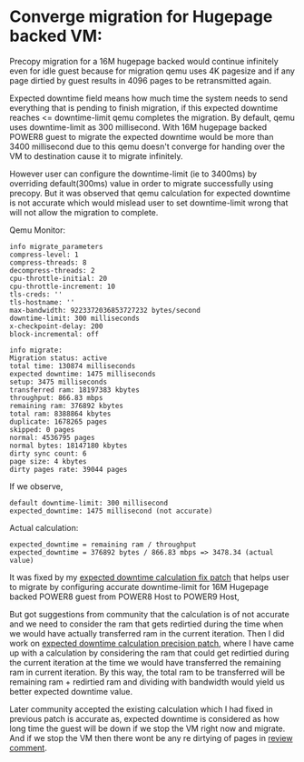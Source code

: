 # Converge migration for Hugepage backed VM:

Precopy migration for a 16M hugepage backed would continue infinitely even for
idle guest because for migration qemu uses 4K pagesize and if any page dirtied
by guest results in 4096 pages to be retransmitted again.

Expected downtime field means how much time the system needs to send
everything that is pending to finish migration, if this expected downtime
reaches <= downtime-limit qemu completes the migration. By default, qemu uses
downtime-limit as 300 millisecond. With 16M hugepage backed POWER8 guest to
migrate the expected downtime would be more than 3400 millisecond due to this
qemu doesn't converge for handing over the VM to destination cause it to
migrate infinitely.

However user can configure the downtime-limit (ie to 3400ms) by overriding
default(300ms) value in order to migrate successfully using precopy.
But it was observed that qemu calculation for expected downtime is not accurate
which would mislead user to set downtime-limit wrong that will not allow the
migration to complete.

Qemu Monitor:
```
info migrate_parameters
compress-level: 1
compress-threads: 8
decompress-threads: 2
cpu-throttle-initial: 20
cpu-throttle-increment: 10
tls-creds: ''
tls-hostname: ''
max-bandwidth: 9223372036853727232 bytes/second
downtime-limit: 300 milliseconds
x-checkpoint-delay: 200
block-incremental: off
```
```
info migrate:
Migration status: active
total time: 130874 milliseconds
expected downtime: 1475 milliseconds
setup: 3475 milliseconds
transferred ram: 18197383 kbytes
throughput: 866.83 mbps
remaining ram: 376892 kbytes
total ram: 8388864 kbytes
duplicate: 1678265 pages
skipped: 0 pages
normal: 4536795 pages
normal bytes: 18147180 kbytes
dirty sync count: 6
page size: 4 kbytes
dirty pages rate: 39044 pages
```

If we observe,
```
default downtime-limit: 300 millisecond
expected_downtime: 1475 millisecond (not accurate)
```
Actual calculation:
```
expected_downtime = remaining ram / throughput
expected_downtime = 376892 bytes / 866.83 mbps => 3478.34 (actual value)
```
It was fixed by my [expected downtime calculation fix patch](https://lists.gnu.org/archive/html/qemu-devel/2018-04/msg02417.html) that helps user to migrate by configuring
accurate downtime-limit for 16M Hugepage backed POWER8 guest from POWER8 Host
to POWER9 Host,

But got suggestions from community that the calculation is of not accurate and
we need to consider the ram that gets redirtied during the time when we would
have actually transferred ram in the current iteration. Then I did work on [expected
downtime calculation precision patch](https://lists.gnu.org/archive/html/qemu-devel/2019-01/msg05421.html), where I have came up with a calculation by considering the ram that could
get redirtied during the current iteration at the time we would have
transferred the remaining ram in current iteration. By this way,
the total ram to be transferred will be remaining ram + redirtied ram
and dividing with bandwidth would yield us better expected downtime
value.

Later community accepted the existing calculation which I had fixed in previous patch is accurate as, expected downtime is considered as how long time the guest will be down if we stop the VM right now and migrate.
And if we stop the VM then there wont be any re dirtying of pages in
[review comment](https://lists.gnu.org/archive/html/qemu-devel/2019-01/msg06100.html).
